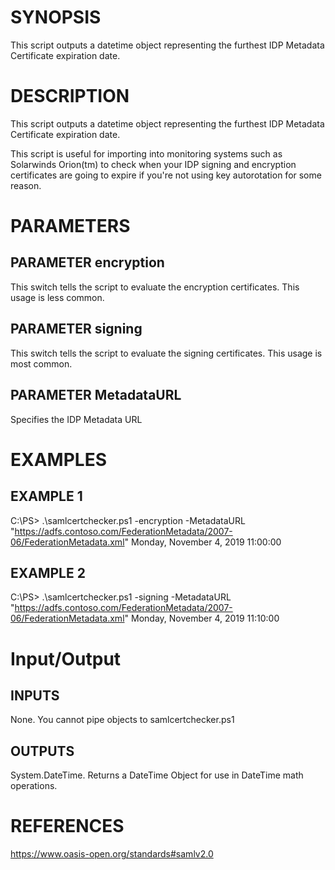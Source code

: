 # SYNOPSIS

This script outputs a datetime object representing the furthest
IDP Metadata Certificate expiration date.

# DESCRIPTION

This script outputs a datetime object representing the furthest
IDP Metadata Certificate expiration date.

This script is useful for importing into monitoring systems
such as Solarwinds Orion(tm) to check when your IDP signing 
and encryption certificates are going to expire if you're
not using key autorotation for some reason.

# PARAMETERS

## PARAMETER encryption

This switch tells the script to evaluate the encryption
certificates. This usage is less common.

## PARAMETER signing

This switch tells the script to evaluate the signing
certificates. This usage is most common.

## PARAMETER MetadataURL

Specifies the IDP Metadata URL

# EXAMPLES

## EXAMPLE 1

C:\PS> .\samlcertchecker.ps1 -encryption -MetadataURL "https://adfs.contoso.com/FederationMetadata/2007-06/FederationMetadata.xml"
Monday, November 4, 2019 11:00:00

## EXAMPLE 2

C:\PS> .\samlcertchecker.ps1 -signing -MetadataURL "https://adfs.contoso.com/FederationMetadata/2007-06/FederationMetadata.xml"
Monday, November 4, 2019 11:10:00

# Input/Output

## INPUTS

None. You cannot pipe objects to samlcertchecker.ps1

## OUTPUTS

System.DateTime. Returns a DateTime Object for use in DateTime math operations.

# REFERENCES

https://www.oasis-open.org/standards#samlv2.0
